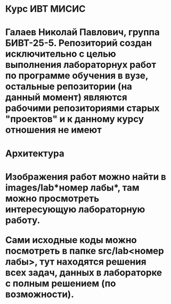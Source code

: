 <h1>Курс ИВТ МИСИС<h1>

Галаев Николай Павлович, группа БИВТ-25-5. Репозиторий создан исключительно с целью выполнения лабораторнух работ по программе обучения в вузе, остальные репозитории (на данный момент) являются рабочими репозиториями старых "проектов" и к данному курсу отношения не имеют
 
<h1>Архитектура<h1>

<p>Изображения работ можно найти в images/lab*номер лабы*, там можно просмотреть интересующую лабораторную работу.<p>

Сами исходные коды можно посмотреть в папке src/lab<номер лабы>, тут находятся решения всех задач, данных в лабораторке с полным решением (по возможности).